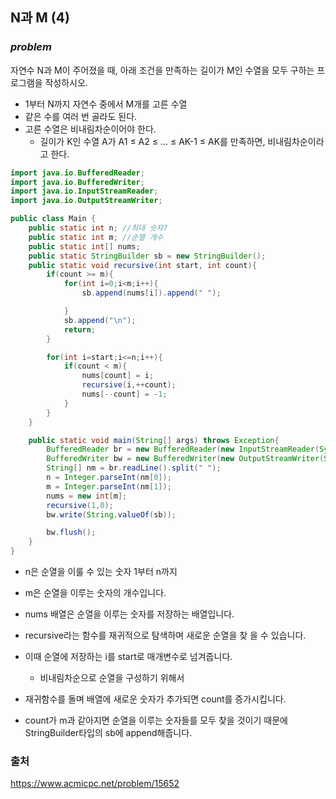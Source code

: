 ## N과 M (4)

### ***problem***
자연수 N과 M이 주어졌을 때, 아래 조건을 만족하는 길이가 M인 수열을 모두 구하는 프로그램을 작성하시오.

- 1부터 N까지 자연수 중에서 M개를 고른 수열
- 같은 수를 여러 번 골라도 된다.
- 고른 수열은 비내림차순이어야 한다.
    - 길이가 K인 수열 A가 A1 ≤ A2 ≤ ... ≤ AK-1 ≤ AK를 만족하면, 비내림차순이라고 한다.

``` java
import java.io.BufferedReader;
import java.io.BufferedWriter;
import java.io.InputStreamReader;
import java.io.OutputStreamWriter;

public class Main {
    public static int n; //최대 숫자?
    public static int m; //순열 개수
    public static int[] nums;
    public static StringBuilder sb = new StringBuilder();
    public static void recursive(int start, int count){
        if(count >= m){
            for(int i=0;i<m;i++){
                sb.append(nums[i]).append(" ");

            }
            sb.append("\n");
            return;
        }

        for(int i=start;i<=n;i++){
            if(count < m){
                nums[count] = i;
                recursive(i,++count);
                nums[--count] = -1;
            }
        }
    }

    public static void main(String[] args) throws Exception{
        BufferedReader br = new BufferedReader(new InputStreamReader(System.in));
        BufferedWriter bw = new BufferedWriter(new OutputStreamWriter(System.out));
        String[] nm = br.readLine().split(" ");
        n = Integer.parseInt(nm[0]);
        m = Integer.parseInt(nm[1]);
        nums = new int[m];
        recursive(1,0);
        bw.write(String.valueOf(sb));

        bw.flush();
    }
}


```
- n은 순열을 이룰 수 있는 숫자 1부터 n까지
- m은 순열을 이루는 숫자의 개수입니다.
- nums 배열은 순열을 이루는 숫자를 저장하는 배열입니다.

- recursive라는 함수를 재귀적으로 탐색하며 새로운 순열을 찾 을 수 있습니다.
- 이때 순열에 저장하는 i를 start로 매개변수로 넘겨줍니다.
    - 비내림차순으로 순열을 구성하기 위해서
- 재귀함수를 돌며 배열에 새로운 숫자가 추가되면 count를 증가시킵니다.
- count가 m과 같아지면 순열을 이루는 숫자들를 모두 찾을 것이기 때문에 StringBuilder타입의 sb에 append해줍니다.

### 출처
https://www.acmicpc.net/problem/15652